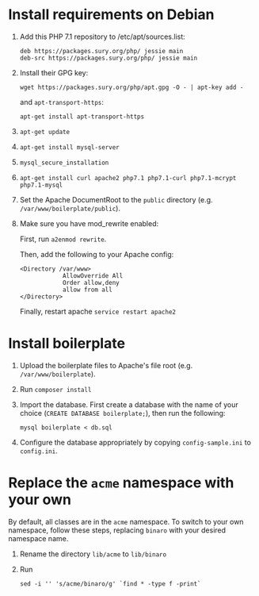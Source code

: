 # Install requirements on Debian

1. Add this PHP 7.1 repository to /etc/apt/sources.list:

    ```
    deb https://packages.sury.org/php/ jessie main
    deb-src https://packages.sury.org/php/ jessie main
    ```

2. Install their GPG key:

    ```
    wget https://packages.sury.org/php/apt.gpg -O - | apt-key add -
    ```
    
    and `apt-transport-https`:
    
    `apt-get install apt-transport-https`

3. `apt-get update`

4. `apt-get install mysql-server`

5. `mysql_secure_installation`

6. `apt-get install curl apache2 php7.1 php7.1-curl php7.1-mcrypt php7.1-mysql`

7. Set the Apache DocumentRoot to the `public` directory (e.g. `/var/www/boilerplate/public`).

8. Make sure you have mod_rewrite enabled:

    First, run `a2enmod rewrite`.
    
    Then, add the following to your Apache config:
    
    ```
    <Directory /var/www>
                AllowOverride All
                Order allow,deny
                allow from all
    </Directory>
    ```
    Finally, restart apache `service restart apache2`

# Install boilerplate

1. Upload the boilerplate files to Apache's file root (e.g. `/var/www/boilerplate`).

2. Run `composer install`

3. Import the database. First create a database with the name of your choice (`CREATE DATABASE boilerplate;`), then run the following:
    
    ```
    mysql boilerplate < db.sql
    ```

4. Configure the database appropriately by copying `config-sample.ini` to `config.ini`.

# Replace the `acme` namespace with your own

By default, all classes are in the `acme` namespace. To switch to your own namespace, follow these steps, replacing `binaro` with your desired namespace name.

1. Rename the directory `lib/acme` to `lib/binaro`

2. Run 
    
    ```
    sed -i '' 's/acme/binaro/g' `find * -type f -print`
    ```
